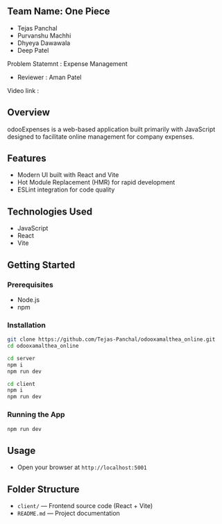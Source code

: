 ## Team Name: One Piece
- Tejas Panchal
- Purvanshu Machhi
- Dhyeya Dawawala
- Deep Patel

Problem Statemnt : Expense Management

- Reviewer : Aman Patel

Video link : 

## Overview
odooExpenses is a web-based application built primarily with JavaScript designed to facilitate online management for company expenses.

## Features
- Modern UI built with React and Vite
- Hot Module Replacement (HMR) for rapid development
- ESLint integration for code quality

## Technologies Used
- JavaScript
- React
- Vite

## Getting Started

### Prerequisites
- Node.js
- npm

### Installation
```bash
git clone https://github.com/Tejas-Panchal/odooxamalthea_online.git
cd odooxamalthea_online
```
```bash
cd server
npm i
npm run dev
```
```bash
cd client
npm i
npm run dev
```

### Running the App
```bash
npm run dev
```

## Usage
- Open your browser at `http://localhost:5001`


## Folder Structure
- `client/` — Frontend source code (React + Vite)
- `README.md` — Project documentation
